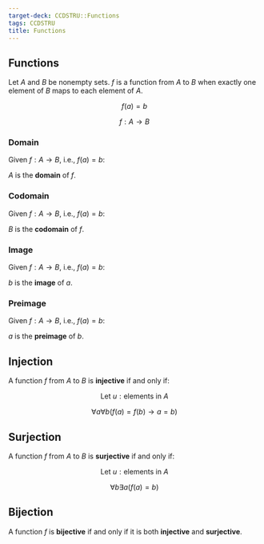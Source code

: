 ```yaml
---
target-deck: CCDSTRU::Functions
tags: CCDSTRU
title: Functions
---
```


## Functions

Let $A$ and $B$ be nonempty sets. $f$ is a function from $A$ to $B$ when exactly one element of $B$ maps to each element of $A$.

$$
f(a)=b
$$

$$
f: A \to B
$$

<!--ID: 1710849797680-->

### Domain

Given $f: A \to B$, i.e., $f(a)=b$:

$A$ is the **domain** of $f$.

<!--ID: 1710849797685-->

### Codomain

Given $f: A \to B$, i.e., $f(a)=b$:

$B$ is the **codomain** of $f$.

<!--ID: 1710849797688-->

### Image

Given $f: A \to B$, i.e., $f(a)=b$:

$b$ is the **image** of $a$.

<!--ID: 1710849797693-->

### Preimage

Given $f: A \to B$, i.e., $f(a)=b$:

$a$ is the **preimage** of $b$.

<!--ID: 1710849797698-->

## Injection

A function $f$ from $A$ to $B$ is **injective** if and only if:

$$
\text{Let } u: \text{elements in } A
$$

$$
\forall a \forall b (f(a)=f(b) \to a = b)
$$

<!--ID: 1710849797703-->

## Surjection

A function $f$ from $A$ to $B$ is **surjective** if and only if:

$$
\text{Let } u: \text{elements in } A
$$

$$
\forall b \exists a (f(a)=b)
$$

<!--ID: 1710849797706-->

## Bijection

A function $f$ is **bijective** if and only if it is both **injective** and **surjective**.

<!--ID: 1710849797711-->

